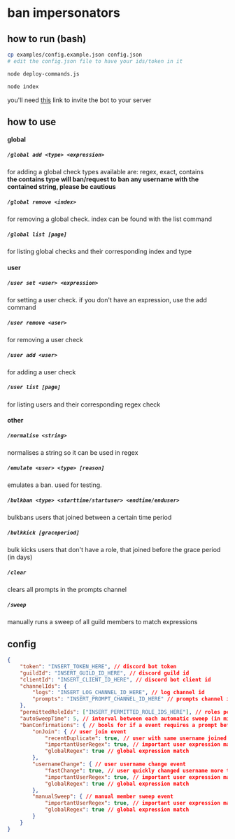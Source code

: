 # ban impersonators

## how to run (bash)

```bash
cp examples/config.example.json config.json
# edit the config.json file to have your ids/token in it
```

```bash
node deploy-commands.js
```

```bash
node index
```

you'll need [this](https://discord.com/api/oauth2/authorize?client_id={INSERT_BOT_ID_HERE}&permissions=2147494980&scope=applications.commands%20bot) link to invite the bot to your server

## how to use

#### global

##### `/global add <type> <expression>`

for adding a global check
types available are: regex, exact, contains  
**the contains type will ban/request to ban any username with the contained string, please be cautious**

##### `/global remove <index>`

for removing a global check. index can be found with the list command

##### `/global list [page]`

for listing global checks and their corresponding index and type

#### user

##### `/user set <user> <expression>`

for setting a user check. if you don't have an expression, use the add command

##### `/user remove <user>`

for removing a user check

##### `/user add <user>`

for adding a user check

##### `/user list [page]`

for listing users and their corresponding regex check

#### other

##### `/normalise <string>`

normalises a string so it can be used in regex

##### `/emulate <user> <type> [reason]`

emulates a ban. used for testing.

##### `/bulkban <type> <starttime/startuser> <endtime/enduser>`

bulkbans users that joined between a certain time period

##### `/bulkkick [graceperiod]`

bulk kicks users that don't have a role, that joined before the grace period (in days)

##### `/clear`

clears all prompts in the prompts channel

##### `/sweep`

manually runs a sweep of all guild members to match expressions

## config

```JSON
{
    "token": "INSERT_TOKEN_HERE", // discord bot token
    "guildId": "INSERT_GUILD_ID_HERE", // discord guild id
    "clientId": "INSERT_CLIENT_ID_HERE", // discord bot client id
    "channelIds": {
        "logs": "INSERT_LOG_CHANNEL_ID_HERE", // log channel id
        "prompts": "INSERT_PROMPT_CHANNEL_ID_HERE" // prompts channel id
    },
    "permittedRoleIds": ["INSERT_PERMITTED_ROLE_IDS_HERE"], // roles permitted to use application commands
    "autoSweepTime": 5, // interval between each automatic sweep (in minutes)
    "banConfirmations": { // bools for if a event requires a prompt before banning (true = prompt required)
        "onJoin": { // user join event
            "recentDuplicate": true, // user with same username joined in last 100 users
            "importantUserRegex": true, // important user expression match
            "globalRegex": true // global expression match
        },
        "usernameChange": { // user username change event
            "fastChange": true, // user quickly changed username more than 1 time
            "importantUserRegex": true, // important user expression match
            "globalRegex": true // global expression match
        },
        "manualSweep": { // manual member sweep event
            "importantUserRegex": true, // important user expression match
            "globalRegex": true // global expression match
        }
    }
}
```
